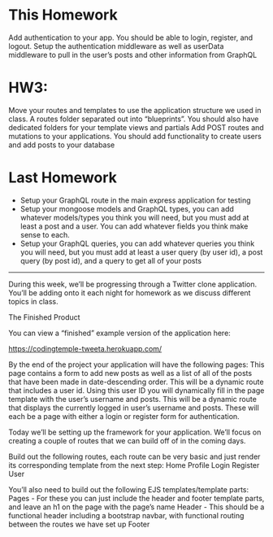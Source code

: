 # This Homework
Add authentication to your app. You should be able to login, register, and logout.
Setup the authentication middleware as well as userData middleware to pull in the user’s posts and other information from GraphQL


# HW3:
Move your routes and templates to use the application structure we used in class. A routes folder separated out into “blueprints”. You should also have dedicated folders for your template views and partials
Add POST routes and mutations to your applications. You should add functionality to create users and add posts to your database


# Last Homework
* Setup your GraphQL route in the main express application for testing
* Setup your mongoose models and GraphQL types, you can add whatever models/types you think you will need, but you must add at least a post and a user. You can add whatever fields you think make sense to each.
* Setup your GraphQL queries, you can add whatever queries you think you will need, but you must add at least a user query (by user id), a post query (by post id), and a query to get all of your posts

-----
During this week, we’ll be progressing through a Twitter clone application. You’ll be adding onto it each night for homework as we discuss different topics in class.

The Finished Product

You can view a “finished” example version of the application here:

https://codingtemple-tweeta.herokuapp.com/

By the end of the project your application will have the following pages:
This page contains a form to add new posts as well as a list of all of the posts that have been made in date-descending order.
This will be a dynamic route that includes a user id. Using this user ID you will dynamically fill in the page template with the user’s username and posts.
This will be a dynamic route that displays the currently logged in user’s username and posts.
These will each be a page with either a login or register form for authentication.

Today we’ll be setting up the framework for your application. We’ll focus on creating a couple of routes that we can build off of in the coming days.

Build out the following routes, each route can be very basic and just render its corresponding template from the next step:
Home
Profile
Login
Register
User


You’ll also need to build out the following EJS templates/template parts:
Pages - For these you can just include the header and footer template parts, and leave an h1 on the page with the page’s name
Header - This should be a functional header including a bootstrap navbar, with functional routing between the routes we have set up
Footer